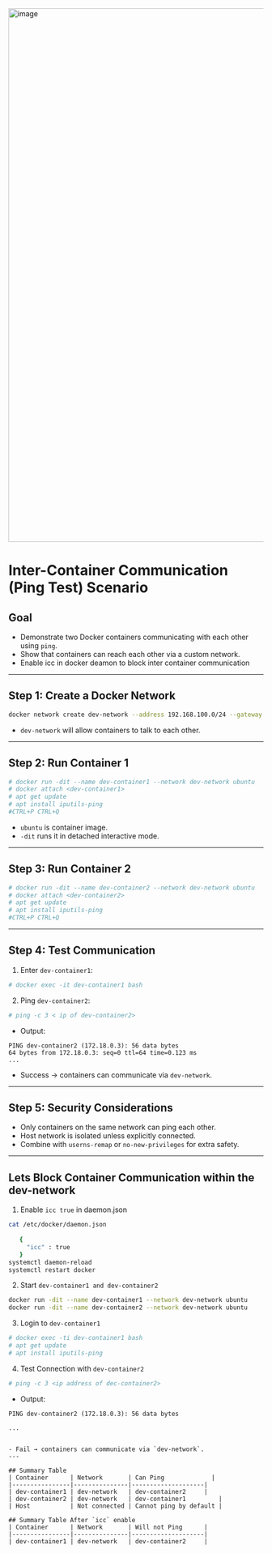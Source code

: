 
<img width="2102" height="1054" alt="image" src="https://github.com/user-attachments/assets/30146b1e-8243-4547-ac7f-5860857e1957" />

# Inter-Container Communication (Ping Test) Scenario

## Goal
- Demonstrate two Docker containers communicating with each other using `ping`.  
- Show that containers can reach each other via a custom network.
- Enable icc in docker deamon to block inter container communication
---

## Step 1: Create a Docker Network
```bash
docker network create dev-network --address 192.168.100.0/24 --gateway 192.168.200.1
```
- `dev-network` will allow containers to talk to each other.

---

## Step 2: Run Container 1
```bash
# docker run -dit --name dev-container1 --network dev-network ubuntu
# docker attach <dev-container1>
# apt get update
# apt install iputils-ping
#CTRL+P CTRL+Q

```
- `ubuntu` is container image.  
- `-dit` runs it in detached interactive mode.  

---

## Step 3: Run Container 2
```bash
# docker run -dit --name dev-container2 --network dev-network ubuntu
# docker attach <dev-container2>
# apt get update
# apt install iputils-ping
#CTRL+P CTRL+Q
```
---

## Step 4: Test Communication
1. Enter `dev-container1`:
```bash
# docker exec -it dev-container1 bash
```

2. Ping `dev-container2`:
```bash
# ping -c 3 < ip of dev-container2>
```
- Output:
```
PING dev-container2 (172.18.0.3): 56 data bytes
64 bytes from 172.18.0.3: seq=0 ttl=64 time=0.123 ms
...
```
- Success → containers can communicate via `dev-network`.

---

## Step 5: Security Considerations
- Only containers on the same network can ping each other.  
- Host network is isolated unless explicitly connected.  
- Combine with `userns-remap` or `no-new-privileges` for extra safety.

---

## Lets Block Container Communication within the dev-network

1. Enable `icc true` in daemon.json
```bash
cat /etc/docker/daemon.json
 
   {
     "icc" : true
   }
systemctl daemon-reload
systemctl restart docker
```

2. Start `dev-container1 and dev-container2`
```bash 
docker run -dit --name dev-container1 --network dev-network ubuntu
docker run -dit --name dev-container2 --network dev-network ubuntu
```

3. Login to `dev-container1`
```bash
# docker exec -ti dev-container1 bash
# apt get update 
# apt install iputils-ping
```

4. Test Connection with `dev-container2`
```bash
# ping -c 3 <ip address of dec-container2>
```

- Output:
```
PING dev-container2 (172.18.0.3): 56 data bytes

...


- Fail → containers can communicate via `dev-network`.
---

## Summary Table
| Container      | Network       | Can Ping             |
|----------------|---------------|--------------------|
| dev-container1 | dev-network   | dev-container2     |
| dev-container2 | dev-network   | dev-container1         |
| Host           | Not connected | Cannot ping by default |

## Summary Table After `icc` enable
| Container      | Network       | Will not Ping      |
|----------------|---------------|--------------------|
| dev-container1 | dev-network   | dev-container2     |
